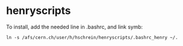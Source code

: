 # henryscripts


To install, add the needed line in .bashrc, and link symb:

    ln -s /afs/cern.ch/user/h/hschrein/henryscripts/.bashrc_henry ~/.


